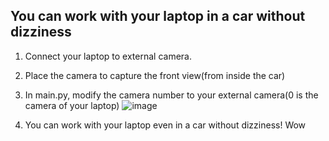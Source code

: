 ## You can work with your laptop in a car without dizziness ##

1. Connect your laptop to external camera.
2. Place the camera to capture the front view(from inside the car)
3. In main.py, modify the camera number to your external camera(0 is the camera of your laptop)
   ![image](https://github.com/rmunuu/no_dizzy/assets/93860895/531cd6ea-2833-4b21-9bd7-2e0692e50cb4)

4. You can work with your laptop even in a car without dizziness! Wow
